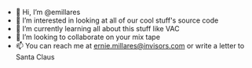 - 👋 Hi, I’m @emillares
- 👀 I’m interested in looking at all of our cool stuff's source code
- 🌱 I’m currently learning all about this stuff like VAC
- 💞️ I’m looking to collaborate on your mix tape
- 📫 You can reach me at ernie.millares@invisors.com or write a letter to Santa Claus

<!---
emillares/emillares is a ✨ special ✨ repository because its `README.md` (this file) appears on your GitHub profile.
You can click the Preview link to take a look at your changes.
--->
